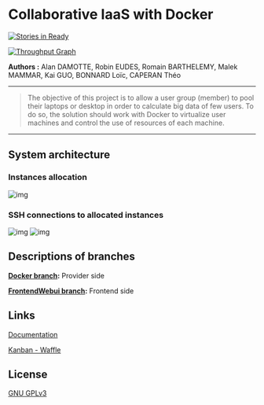 Collaborative IaaS with Docker
==============================
[![Stories in Ready](https://badge.waffle.io/EudesRobin/iaas-collaboratif.png?label=ready&title=Ready)](https://waffle.io/EudesRobin/iaas-collaboratif)

[![Throughput Graph](https://graphs.waffle.io/EudesRobin/iaas-collaboratif/throughput.svg)](https://waffle.io/EudesRobin/iaas-collaboratif/metrics)

**Authors :** 
Alan DAMOTTE, Robin EUDES, Romain BARTHELEMY, Malek MAMMAR, Kai GUO, BONNARD Loïc, CAPERAN Théo

----------

> The objective of this project is to allow a user group (member) to pool their laptops or desktop in order to calculate big data of few users. To do so, the solution should work with Docker to virtualize user machines and control the use of resources of each machine.

----------

System architecture
-------------------

### Instances allocation
![img](http://air.imag.fr/images/5/59/Infrastructure_globale.png)

### SSH connections to allocated instances
![img](http://air.imag.fr/images/thumb/a/a8/Infra_generale_network.png/1000px-Infra_generale_network.png)
![img](http://air.imag.fr/images/5/58/Legend_infra.png)


Descriptions of branches
----------

**[Docker branch](https://github.com/EudesRobin/iaas-collaboratif/tree/docker):**
 Provider side

**[FrontendWebui branch](https://github.com/EudesRobin/iaas-collaboratif/tree/frontendWebui):**
 Frontend side

Links
-------
[Documentation](http://air.imag.fr/index.php/Projets-2015-2016-IaaS_Docker)

[Kanban - Waffle](https://waffle.io/EudesRobin/iaas-collaboratif)

License
-------
[GNU GPLv3](https://www.gnu.org/licenses/gpl-3.0.fr.html)



